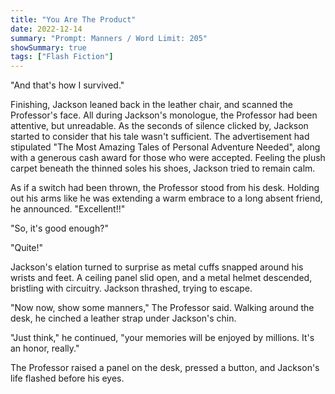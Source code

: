 ```yaml
---
title: "You Are The Product"
date: 2022-12-14
summary: "Prompt: Manners / Word Limit: 205"
showSummary: true
tags: ["Flash Fiction"]
---
```


"And that's how I survived." 

Finishing, Jackson leaned back in the leather chair, and scanned the Professor's face. All during Jackson's monologue, the Professor had been attentive, but unreadable. As the seconds of silence clicked by, Jackson started to consider that his tale wasn't sufficient. The advertisement had stipulated "The Most Amazing Tales of Personal Adventure Needed", along with a generous cash award for those who were accepted. Feeling the plush carpet beneath the thinned soles his shoes, Jackson tried to remain calm.

As if a switch had been thrown, the Professor stood from his desk. Holding out his arms like he was extending a warm embrace to a long absent friend, he announced. "Excellent!!"

"So, it's good enough?"

"Quite!"

Jackson's elation turned to surprise as metal cuffs snapped around his wrists and feet. A ceiling panel slid open, and a metal helmet descended, bristling with circuitry. Jackson thrashed, trying to escape.

"Now now, show some manners," The Professor said. Walking around the desk, he cinched a leather strap under Jackson's chin.

"Just think," he continued, "your memories will be enjoyed by millions. It's an honor, really."

The Professor raised a panel on the desk, pressed a button, and Jackson's life flashed before his eyes.



